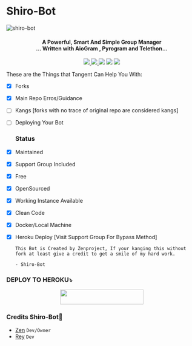 # Shiro-Bot

![shiro-bot](https://user-images.githubusercontent.com/91831925/145976248-4047bc0f-8f43-4706-ad05-f16b8420f097.jpg)
</p>
<h4 align="center">A Powerful, Smart And Simple Group Manager <br> ... Written with AioGram , Pyrogram and Telethon...</h4>
<p align='center'>
  <a href="https://www.python.org/" alt="made-with-python"> <img src="https://img.shields.io/badge/Made%20with-Python-1f425f.svg?style=flat-square&logo=python&color=blue" /> </a>
  <a href="https://github.com/Wahyu213/Shiro-Bot/graphs/commit-activity" alt="Maintenance"> <img src="https://img.shields.io/badge/Maintained%3F-yes-green.svg?style=flat-square" /> </a>
  <a href="https://t.me/ShiroUpdate"><img src="https://img.shields.io/badge/Join-Shiro%20Update-red.svg?logo=Telegram"></a>
  <a href="https://t.me/Shirosupportgroup"><img src="https://img.shields.io/badge/Join-Shiro%20Support-blue.svg?logo=telegram"></a>
  <a href="https://t.me/zenfrans"><img src="https://img.shields.io/badge/Developer-Shiro%20Bot-blue.svg?logo=telegram"></a>
  
  
  These are the Things that Tangent Can Help You With:

+ [x] Forks
+ [x] Main Repo Erros/Guidance
+ [ ] Kangs [forks with no trace of original repo are considered kangs]
+ [ ] Deploying Your Bot
  
  
  ### Status

+ [x] Maintained
+ [x] Support Group Included
+ [x] Free
+ [x] OpenSourced
+ [x] Working Instance Available
+ [x] Clean Code
+ [x] Docker/Local Machine
+ [x] Heroku Deploy [Visit Support Group For Bypass Method]
  
  
  ```
  This Bot is Created by Zenproject, If your kanging this without fork at least give a credit to get a smile of my hard work. 

  - Shiro-Bot
  
  ```
 

### DEPLOY TO HEROKU⤵️
<p align="center"><a href="https://heroku.com/deploy?template=https://github.com/Wahyu213/Shiro-bot"> <img src="https://img.shields.io/badge/Deploy%20To%20Heroku-black?style=for-the-badge&logo=heroku" width="220" height="38.45"/></a></p>
  
 

  
  
  ### Credits Shiro-Bot💫

- [Zen](https://github/Wahyu213) ``Dev/Owner``
- [Rey](https://github/HELZRIP) ``Dev``

